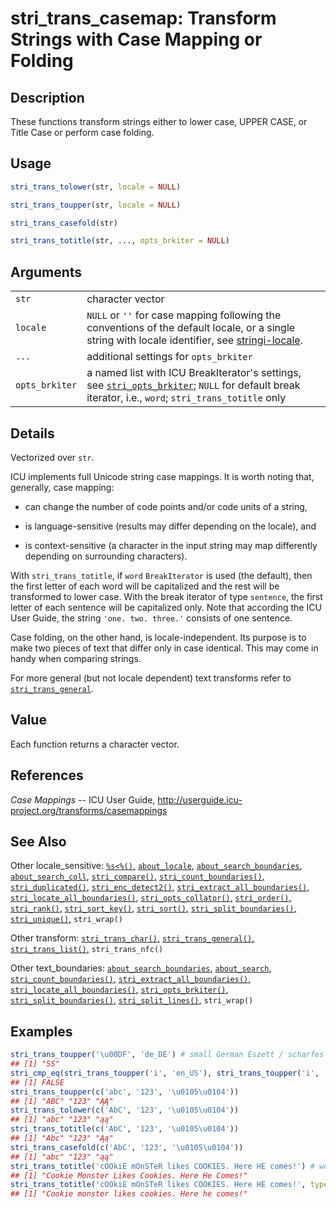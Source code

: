 # stri\_trans\_casemap: Transform Strings with Case Mapping or Folding

## Description

These functions transform strings either to lower case, UPPER CASE, or Title Case or perform case folding.

## Usage

```r
stri_trans_tolower(str, locale = NULL)

stri_trans_toupper(str, locale = NULL)

stri_trans_casefold(str)

stri_trans_totitle(str, ..., opts_brkiter = NULL)
```

## Arguments

|                |                                                                                                                                                                                                       |
|----------------|-------------------------------------------------------------------------------------------------------------------------------------------------------------------------------------------------------|
| `str`          | character vector                                                                                                                                                                                      |
| `locale`       | `NULL` or `''` for case mapping following the conventions of the default locale, or a single string with locale identifier, see [stringi-locale](about_locale.md).                                    |
| `...`          | additional settings for `opts_brkiter`                                                                                                                                                                |
| `opts_brkiter` | a named list with <span class="pkg">ICU</span> BreakIterator\'s settings, see [`stri_opts_brkiter`](stri_opts_brkiter.md); `NULL` for default break iterator, i.e., `word`; `stri_trans_totitle` only |

## Details

Vectorized over `str`.

<span class="pkg">ICU</span> implements full Unicode string case mappings. It is worth noting that, generally, case mapping:

-   can change the number of code points and/or code units of a string,

-   is language-sensitive (results may differ depending on the locale), and

-   is context-sensitive (a character in the input string may map differently depending on surrounding characters).

With `stri_trans_totitle`, if `word` `BreakIterator` is used (the default), then the first letter of each word will be capitalized and the rest will be transformed to lower case. With the break iterator of type `sentence`, the first letter of each sentence will be capitalized only. Note that according the <span class="pkg">ICU</span> User Guide, the string `'one. two. three.'` consists of one sentence.

Case folding, on the other hand, is locale-independent. Its purpose is to make two pieces of text that differ only in case identical. This may come in handy when comparing strings.

For more general (but not locale dependent) text transforms refer to [`stri_trans_general`](stri_trans_general.md).

## Value

Each function returns a character vector.

## References

*Case Mappings* -- ICU User Guide, <http://userguide.icu-project.org/transforms/casemappings>

## See Also

Other locale\_sensitive: [`%s<%()`,](operator_compare.md) [`about_locale`](about_locale.md), [`about_search_boundaries`](about_search_boundaries.md), [`about_search_coll`](about_search_coll.md), [`stri_compare()`,](stri_compare.md) [`stri_count_boundaries()`,](stri_count_boundaries.md) [`stri_duplicated()`,](stri_duplicated.md) [`stri_enc_detect2()`,](stri_enc_detect2.md) [`stri_extract_all_boundaries()`,](stri_extract_boundaries.md) [`stri_locate_all_boundaries()`,](stri_locate_boundaries.md) [`stri_opts_collator()`,](stri_opts_collator.md) [`stri_order()`,](stri_order.md) [`stri_rank()`,](stri_rank.md) [`stri_sort_key()`,](stri_sort_key.md) [`stri_sort()`,](stri_sort.md) [`stri_split_boundaries()`,](stri_split_boundaries.md) [`stri_unique()`,](stri_unique.md) `stri_wrap()`

Other transform: [`stri_trans_char()`,](stri_trans_char.md) [`stri_trans_general()`,](stri_trans_general.md) [`stri_trans_list()`,](stri_trans_list.md) `stri_trans_nfc()`

Other text\_boundaries: [`about_search_boundaries`](about_search_boundaries.md), [`about_search`](about_search.md), [`stri_count_boundaries()`,](stri_count_boundaries.md) [`stri_extract_all_boundaries()`,](stri_extract_boundaries.md) [`stri_locate_all_boundaries()`,](stri_locate_boundaries.md) [`stri_opts_brkiter()`,](stri_opts_brkiter.md) [`stri_split_boundaries()`,](stri_split_boundaries.md) [`stri_split_lines()`,](stri_split_lines.md) `stri_wrap()`

## Examples




```r
stri_trans_toupper('\u00DF', 'de_DE') # small German Eszett / scharfes S
## [1] "SS"
stri_cmp_eq(stri_trans_toupper('i', 'en_US'), stri_trans_toupper('i', 'tr_TR'))
## [1] FALSE
stri_trans_toupper(c('abc', '123', '\u0105\u0104'))
## [1] "ABC" "123" "ĄĄ"
stri_trans_tolower(c('AbC', '123', '\u0105\u0104'))
## [1] "abc" "123" "ąą"
stri_trans_totitle(c('AbC', '123', '\u0105\u0104'))
## [1] "Abc" "123" "Ąą"
stri_trans_casefold(c('AbC', '123', '\u0105\u0104'))
## [1] "abc" "123" "ąą"
stri_trans_totitle('cOOkiE mOnSTeR likes COOKIES. Here HE comes!') # word boundary
## [1] "Cookie Monster Likes Cookies. Here He Comes!"
stri_trans_totitle('cOOkiE mOnSTeR likes COOKIES. Here HE comes!', type='sentence')
## [1] "Cookie monster likes cookies. Here he comes!"
```
